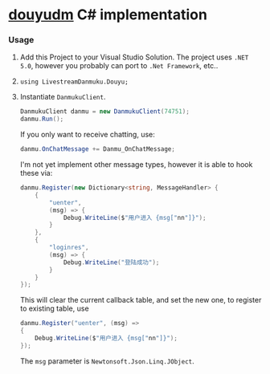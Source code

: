 # [douyudm](https://github.com/flxxyz/douyudm) C# implementation

### Usage

1. Add this Project to your Visual Studio Solution. The project uses `.NET 5.0`, however you probably can port to `.Net Framework`, etc..

2. `using LivestreamDanmuku.Douyu;`

3. Instantiate `DanmukuClient`.

   ```c#
   DanmukuClient danmu = new DanmukuClient(74751);
   danmu.Run();
   ```

   If you only want to receive chatting, use:

   ```c#
   danmu.OnChatMessage += Danmu_OnChatMessage;
   ```

   I'm not yet implement other message types, however it is able to hook these via:

   ```c#
   danmu.Register(new Dictionary<string, MessageHandler> {
       {
           "uenter",
           (msg) => {
               Debug.WriteLine($"用户进入 {msg["nn"]}");
           }
       },
       {
           "loginres",
           (msg) => {
               Debug.WriteLine("登陆成功");
           }
       }
   });
   ```

   This will clear the current callback table, and set the new one, to register to existing table, use

   ```c#
   danmu.Register("uenter", (msg) =>
   {
       Debug.WriteLine($"用户进入 {msg["nn"]}");
   });
   ```

   The `msg` parameter is `Newtonsoft.Json.Linq.JObject`.

